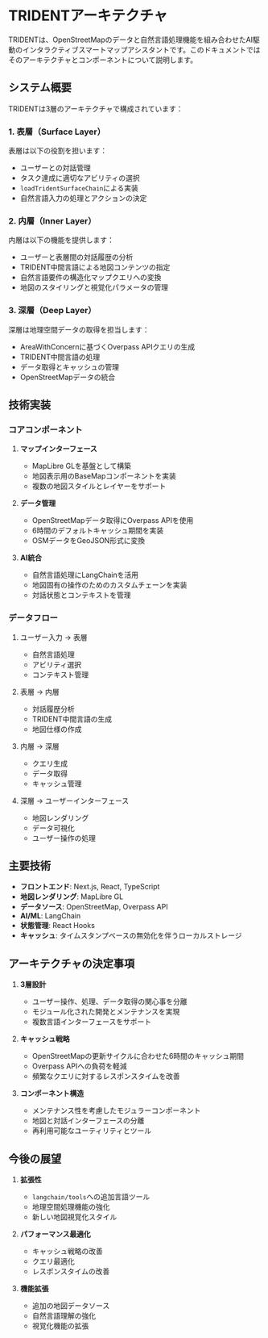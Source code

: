 # TRIDENTアーキテクチャ

TRIDENTは、OpenStreetMapのデータと自然言語処理機能を組み合わせたAI駆動のインタラクティブスマートマップアシスタントです。このドキュメントではそのアーキテクチャとコンポーネントについて説明します。

## システム概要

TRIDENTは3層のアーキテクチャで構成されています：

### 1. 表層（Surface Layer）

表層は以下の役割を担います：
- ユーザーとの対話管理
- タスク達成に適切なアビリティの選択
- `loadTridentSurfaceChain`による実装
- 自然言語入力の処理とアクションの決定

### 2. 内層（Inner Layer）

内層は以下の機能を提供します：
- ユーザーと表層間の対話履歴の分析
- TRIDENT中間言語による地図コンテンツの指定
- 自然言語要件の構造化マップクエリへの変換
- 地図のスタイリングと視覚化パラメータの管理

### 3. 深層（Deep Layer）

深層は地理空間データの取得を担当します：
- AreaWithConcernに基づくOverpass APIクエリの生成
- TRIDENT中間言語の処理
- データ取得とキャッシュの管理
- OpenStreetMapデータの統合

## 技術実装

### コアコンポーネント

1. **マップインターフェース**
   - MapLibre GLを基盤として構築
   - 地図表示用のBaseMapコンポーネントを実装
   - 複数の地図スタイルとレイヤーをサポート

2. **データ管理**
   - OpenStreetMapデータ取得にOverpass APIを使用
   - 6時間のデフォルトキャッシュ期間を実装
   - OSMデータをGeoJSON形式に変換

3. **AI統合**
   - 自然言語処理にLangChainを活用
   - 地図固有の操作のためのカスタムチェーンを実装
   - 対話状態とコンテキストを管理

### データフロー

1. ユーザー入力 → 表層
   - 自然言語処理
   - アビリティ選択
   - コンテキスト管理

2. 表層 → 内層
   - 対話履歴分析
   - TRIDENT中間言語の生成
   - 地図仕様の作成

3. 内層 → 深層
   - クエリ生成
   - データ取得
   - キャッシュ管理

4. 深層 → ユーザーインターフェース
   - 地図レンダリング
   - データ可視化
   - ユーザー操作の処理

## 主要技術

- **フロントエンド**: Next.js, React, TypeScript
- **地図レンダリング**: MapLibre GL
- **データソース**: OpenStreetMap, Overpass API
- **AI/ML**: LangChain
- **状態管理**: React Hooks
- **キャッシュ**: タイムスタンプベースの無効化を伴うローカルストレージ

## アーキテクチャの決定事項

1. **3層設計**
   - ユーザー操作、処理、データ取得の関心事を分離
   - モジュール化された開発とメンテナンスを実現
   - 複数言語インターフェースをサポート

2. **キャッシュ戦略**
   - OpenStreetMapの更新サイクルに合わせた6時間のキャッシュ期間
   - Overpass APIへの負荷を軽減
   - 頻繁なクエリに対するレスポンスタイムを改善

3. **コンポーネント構造**
   - メンテナンス性を考慮したモジュラーコンポーネント
   - 地図と対話インターフェースの分離
   - 再利用可能なユーティリティとツール

## 今後の展望

1. **拡張性**
   - `langchain/tools`への追加言語ツール
   - 地理空間処理機能の強化
   - 新しい地図視覚化スタイル

2. **パフォーマンス最適化**
   - キャッシュ戦略の改善
   - クエリ最適化
   - レスポンスタイムの改善

3. **機能拡張**
   - 追加の地図データソース
   - 自然言語理解の強化
   - 視覚化機能の拡張
